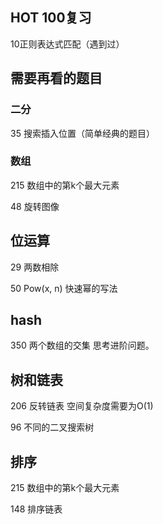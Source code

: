## HOT 100复习

10正则表达式匹配（遇到过）





## 需要再看的题目

### 二分

35 搜索插入位置（简单经典的题目）



### 数组

215 数组中的第k个最大元素

48 旋转图像



## 位运算

29 两数相除

50 Pow(x, n) 快速幂的写法



## hash

350 两个数组的交集  思考进阶问题。



## 树和链表

206 反转链表 空间复杂度需要为O(1)

96 不同的二叉搜索树



## 排序

215 数组中的第k个最大元素

148 排序链表